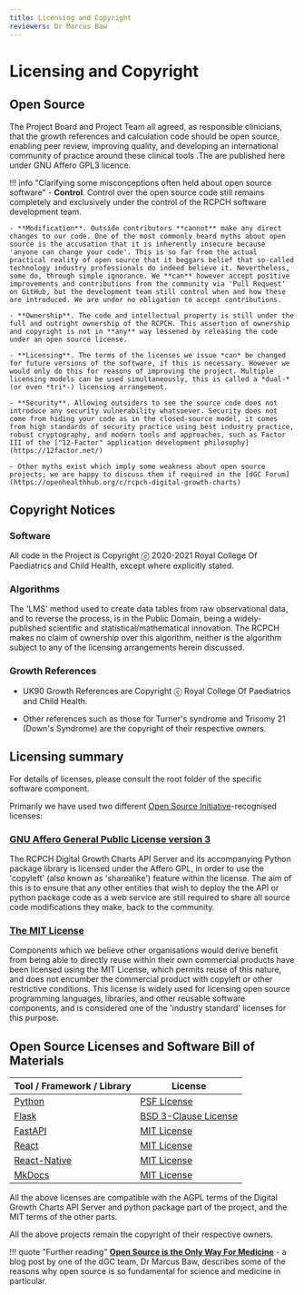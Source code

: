 ```yaml
---
title: Licensing and Copyright
reviewers: Dr Marcus Baw
---
```


# Licensing and Copyright

## Open Source

The Project Board and Project Team all agreed, as responsible clinicians, that the growth references and calculation code should be open source, enabling peer review, improving quality, and developing an international community of practice around these clinical tools .The are published here under GNU Affero GPL3 licence.

!!! info "Clarifying some misconceptions often held about open source software"
    - **Control**. Control over the open source code still remains completely and exclusively under the control of the RCPCH software development team.

    - **Modification**. Outside contributors **cannot** make any direct changes to our code. One of the most commonly heard myths about open source is the accusation that it is inherently insecure because 'anyone can change your code'. This is so far from the actual practical reality of open source that it beggars belief that so-called technology industry professionals do indeed believe it. Nevertheless, some do, through simple ignorance. We **can** however accept positive improvements and contributions from the community via 'Pull Request' on GitHub, but the development team still control when and how these are introduced. We are under no obligation to accept contributions.

    - **Ownership**. The code and intellectual property is still under the full and outright ownership of the RCPCH. This assertion of ownership and copyright is not in **any** way lessened by releasing the code under an open source license.

    - **Licensing**. The terms of the licenses we issue *can* be changed for future versions of the software, if this is necessary. However we would only do this for reasons of improving the project. Multiple licensing models can be used simultaneously, this is called a *dual-* (or even *tri*-) licensing arrangement.

    - **Security**. Allowing outsiders to see the source code does not introduce any security vulnerability whatsoever. Security does not come from hiding your code as in the closed-source model, it comes from high standards of security practice using best industry practice, robust cryptography, and modern tools and approaches, such as Factor III of the ["12-Factor" application development philosophy](https://12factor.net/)

    - Other myths exist which imply some weakness about open source projects; we are happy to discuss them if required in the [dGC Forum](https://openhealthhub.org/c/rcpch-digital-growth-charts)

## Copyright Notices

### Software

All code in the Project is Copyright ⓒ 2020-2021 Royal College Of Paediatrics and Child Health, except where explicitly stated.

### Algorithms

The 'LMS' method used to create data tables from raw observational data, and to reverse the process, is in the Public Domain, being a widely-published scientific and statistical/mathematical innovation. The RCPCH makes no claim of ownership over this algorithm, neither is the algorithm subject to any of the licensing arrangements herein discussed.

### Growth References

* UK90 Growth References are Copyright ⓒ Royal College Of Paediatrics and Child Health.

* Other references such as those for Turner's syndrome and Trisomy 21 (Down's Syndrome) are the copyright of their respective owners.

## Licensing summary

For details of licenses, please consult the root folder of the specific software component.

Primarily we have used two different [Open Source Initiative](https://opensource.org/)-recognised licenses:

### [GNU Affero General Public License version 3](https://opensource.org/licenses/AGPL-3.0)

The RCPCH Digital Growth Charts API Server and its accompanying Python package library is licensed under the Affero GPL, in order to use the 'copyleft' (also known as 'sharealike') feature within the license. The aim of this is to ensure that any other entities that wish to deploy the the API or python package code as a web service are still required to share all source code modifications they make, back to the community.

### [The MIT License](https://opensource.org/licenses/MIT)

Components which we believe other organisations would derive benefit from being able to directly reuse within their own commercial products have been licensed using the MIT License, which permits reuse of this nature, and does not encumber the commercial product with copyleft or other restrictive conditions. This license is widely used for licensing open source programming languages, libraries, and other reusable software components, and is considered one of the 'industry standard' licenses for this purpose.

## Open Source Licenses and Software Bill of Materials

| Tool / Framework / Library                                                       | License                                                                     |
| -------------------------------------------------------------------------------- | --------------------------------------------------------------------------- |
| [Python](https://github.com/python/cpython/blob/master/LICENSE)                  | [PSF License](https://directory.fsf.org/wiki/License:Python-2.0.1)          |
| [Flask](https://github.com/opentracing-contrib/python-flask/blob/master/LICENSE) | [BSD 3-Clause License](https://directory.fsf.org/wiki/License:BSD-3-Clause) |
| [FastAPI](https://github.com/tiangolo/fastapi#license)                           | [MIT License](https://directory.fsf.org/wiki/License:Expat)                 |
| [React](https://github.com/facebook/react/blob/master/LICENSE)                   | [MIT License](https://directory.fsf.org/wiki/License:Expat)                 |
| [React-Native](https://github.com/facebook/react-native/blob/master/LICENSE)     | [MIT License](https://directory.fsf.org/wiki/License:Expat)                 |
| [MkDocs](https://github.com/squidfunk/mkdocs-material/blob/master/LICENSE)       | [MIT License](https://directory.fsf.org/wiki/License:Expat)                 |

All the above licenses are compatible with the AGPL terms of the Digital Growth Charts API Server and python package part of the project, and the MIT terms of the other parts.

All the above projects remain the copyright of their respective owners.

!!! quote "Further reading"
    **[Open Source is the Only Way For Medicine](https://medium.com/@marcus_baw/open-source-is-the-only-way-for-medicine-9e698de0447e)** - a blog post by one of the dGC team, Dr Marcus Baw, describes some of the reasons why open source is so fundamental for science and medicine in particular.
    

